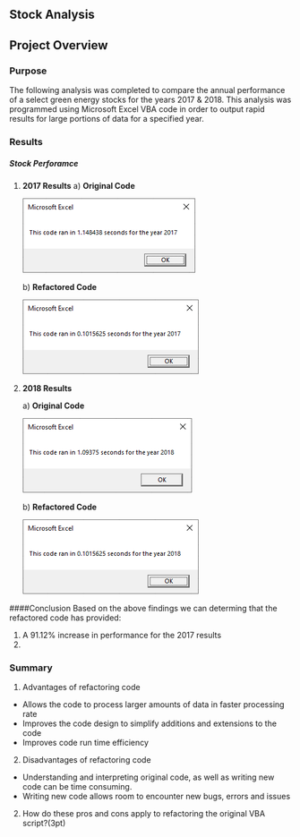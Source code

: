 ## Stock Analysis

## Project Overview

### Purpose
The following analysis was completed to compare the annual performance of a select green energy stocks for the years 2017 & 2018. This analysis was programmed using Microsoft Excel VBA code in order to output rapid results for large portions of data for a specified year. 

### Results

##### Stock Perforamce

1. **2017 Results**
   a) **Original Code**
   <p align="left">
   <img src="Resources/VBA_Challenge_2017_Original.PNG">
   </p>
   
   b) **Refactored Code**
   <p align="left">
   <img src="Resources/VBA_Challenge_2017_Refactored.PNG">
   </p>   
   
2. **2018 Results**
   
   a) **Original Code**
   <p align="left">
   <img src="Resources/VBA_Challenge_2018_Original.PNG">
   </p>
   
   b) **Refactored Code**
   <p align="left">
   <img src="Resources/VBA_Challenge_2018_Refactored.PNG">
   </p>
  
####Conclusion 
  Based on the above findings we can determing that the refactored code has provided:
  1. A 91.12% increase in performance for the 2017 results
  2. 
  
### Summary

1. Advantages of refactoring code
- Allows the code to process larger amounts of data in faster processing rate
- Improves the code design to simplify additions and extensions to the code
- Improves code run time efficiency 

2. Disadvantages of refactoring code
- Understanding and interpreting original code, as well as writing new code can be time consuming.
- Writing new code allows room to encounter new bugs, errors and issues 

  
2. How do these pros and cons apply to refactoring the original VBA script?(3pt)
